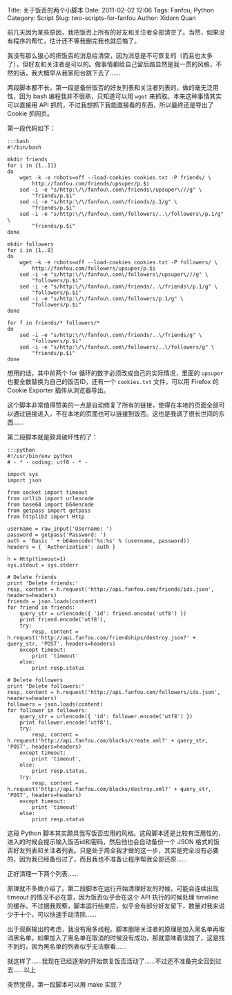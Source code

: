 Title: 关于饭否的两个小脚本
Date: 2011-02-02 12:06
Tags: Fanfou, Python
Category: Script
Slug: two-scripts-for-fanfou
Author: Xidorn Quan

前几天因为某些原因，我把饭否上所有的好友和关注者全部清空了。当然，如果没有程序的帮忙，估计还不等我删完我也就后悔了。

我没有那么狠心的把饭否的消息给清空，因为消息是不可恢复的（而且也太多了），但好友和关注者是可以的。做事情都给自己留后路显然是我一贯的风格，不然的话，我大概早从我家阳台跳下去了……

两段脚本都不长，第一段是备份饭否的好友列表和关注者列表的，做的毫无泛用性，因为 bash 编程我并不很熟，只知道可以用 `wget` 来抓取。本来这种事情其实可以直接用 API 抓的，不过我想抓下我能直接看的东西，所以最终还是导出了 Cookie 抓网页。

第一段代码如下：

    :::bash
    #!/bin/bash
    
    mkdir friends
    for i in {1..11}
    do
        wget -k -e robots=off --load-cookies cookies.txt -P friends/ \
            http://fanfou.com/friends/upsuper/p.$i
        sed -i -e "s/http:\/\/fanfou\.com\/friends\/upsuper\///g" \
            "friends/p.$i"
        sed -i -e "s/http:\/\/fanfou\.com\/friends/p.1/g" \
            "friends/p.$i"
        sed -i -e "s/http:\/\/fanfou\.com\/followers/..\/followers\/p.1/g" \
            "friends/p.$i"
    done
    
    mkdir followers
    for i in {1..8}
    do
        wget -k -e robots=off --load-cookies cookies.txt -P followers/ \
            http://fanfou.com/followers/upsuper/p.$i
        sed -i -e "s/http:\/\/fanfou\.com\/followers\/upsuper\///g" \
            "followers/p.$i"
        sed -i -e "s/http:\/\/fanfou\.com\/friends/..\/friends\/p.1/g" \
            "followers/p.$i"
        sed -i -e "s/http:\/\/fanfou\.com\/followers/p.1/g" \
            "followers/p.$i"
    done
    
    for f in friends/* followers/*
    do
        sed -i -e "s/http:\/\/fanfou\.com\/friends/..\/friends/g" \
            "followers/p.$i"
        sed -i -e "s/http:\/\/fanfou\.com\/followers/..\/followers/g" \
            "friends/p.$i"
    done

想用的话，其中前两个 for 循环的数字必须改成自己的实际情况，里面的 `upsuper` 也要全数替换为自己的饭否ID，还有一个 `cookies.txt` 文件，可以用 Firefox 的 Cookie Exporter 插件从浏览器导出。

这个脚本非常值得赞美的一点是自动修复了所有的链接，使得在本地的页面全部可以通过链接进入，不在本地的页面也可以链接到饭否。这也是我调了很长世间的东西……

第二段脚本就是颇具破坏性的了：

    :::python
    #!/usr/bin/env python
    # - * - coding: utf8 - * -
    
    import sys
    import json
    
    from socket import timeout
    from urllib import urlencode
    from base64 import b64encode
    from getpass import getpass
    from httplib2 import Http
    
    username = raw_input('Username: ')
    password = getpass('Password: ')
    auth = 'Basic ' + b64encode('%s:%s' % (username, password))
    headers = { 'Authorization': auth }
    
    h = Http(timeout=1)
    sys.stdout = sys.stderr
    
    # Delete friends
    print 'Delete friends:'
    resp, content = h.request('http://api.fanfou.com/friends/ids.json', headers=headers)
    friends = json.loads(content)
    for friend in friends:
        query_str = urlencode({ 'id': friend.encode('utf8') })
        print friend.encode('utf8'),
        try:
            resp, content = h.request('http://api.fanfou.com/friendships/destroy.json?' + query_str, 'POST', headers=headers)
        except timeout:
            print 'timeout'
        else:
            print resp.status
    
    # Delete followers
    print 'Delete followers:'
    resp, content = h.request('http://api.fanfou.com/followers/ids.json', headers=headers)
    followers = json.loads(content)
    for follower in followers:
        query_str = urlencode({ 'id': follower.encode('utf8') })
        print follower.encode('utf8'),
        try:
            resp, content = h.request('http://api.fanfou.com/blocks/create.xml?' + query_str, 'POST', headers=headers)
        except timeout:
            print 'timeout',
        else:
            print resp.status,
        try:
            resp, content = h.request('http://api.fanfou.com/blocks/destroy.xml?' + query_str, 'POST', headers=headers)
        except timeout:
            print 'timeout'
        else:
            print resp.status

这段 Python 脚本其实颇具我写饭否应用的风格。这段脚本还是比较有泛用性的，进入的时候会提示输入饭否id和密码，然后他也会自动备份一个 JSON 格式的饭否好友列表和关注者列表。只是处于周全我才做的这一步，其实是完全没有必要的，因为我已经备份过了，而且我也不准备让程序帮我全部还原……

正好清理一下两个列表……

原理就不多做介绍了。第二段脚本在运行开始清理好友的时候，可能会连续出现 timeout 的情况不必在意，因为饭否似乎会在这个 API 执行的时候处理 timeline 的缓存。不过据我观察，脚本运行结束后，似乎会有部分好友留下，数量对我来说少于十个，可以快速手动清除……

出于观察输出的考虑，我没有用多线程。脚本删除关注者的原理是加入黑名单再取消黑名单，如果加入了黑名单在取消的时候没有成功，那就意味着误加了，这是找不到的，因为黑名单的列表似乎无法察看……

就这样了……我现在已经逐渐的开始恢复饭否活动了……不过还不准备完全回到过去……以上

突然觉得，第一段脚本可以用 make 实现？
